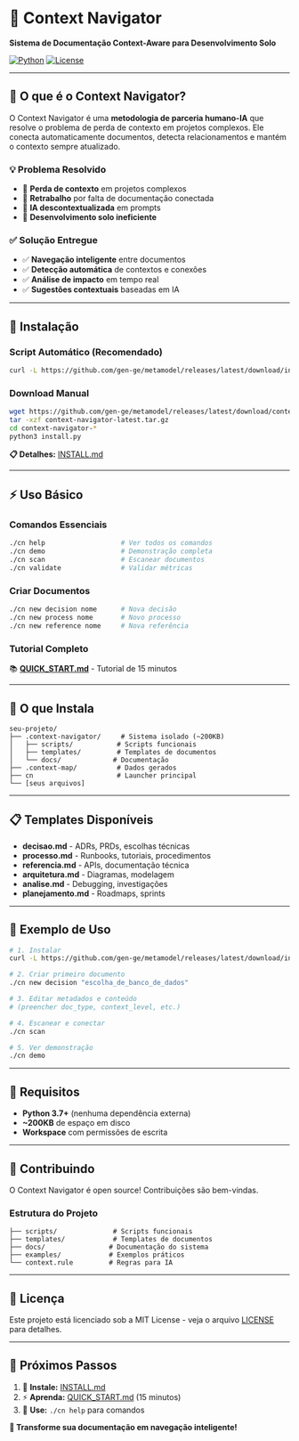 # 🧭 Context Navigator

**Sistema de Documentação Context-Aware para Desenvolvimento Solo**

[![Python](https://img.shields.io/badge/Python-3.7%2B-blue)](https://www.python.org/)
[![License](https://img.shields.io/badge/License-MIT-blue)](LICENSE)

---

## 🎯 **O que é o Context Navigator?**

O Context Navigator é uma **metodologia de parceria humano-IA** que resolve o problema de perda de contexto em projetos complexos. Ele conecta automaticamente documentos, detecta relacionamentos e mantém o contexto sempre atualizado.

### **💡 Problema Resolvido**

- 🔴 **Perda de contexto** em projetos complexos
- 🔴 **Retrabalho** por falta de documentação conectada
- 🔴 **IA descontextualizada** em prompts
- 🔴 **Desenvolvimento solo ineficiente**

### **✅ Solução Entregue**

- ✅ **Navegação inteligente** entre documentos
- ✅ **Detecção automática** de contextos e conexões
- ✅ **Análise de impacto** em tempo real
- ✅ **Sugestões contextuais** baseadas em IA

---

## 🚀 **Instalação**

### **Script Automático (Recomendado)**

```bash
curl -L https://github.com/gen-ge/metamodel/releases/latest/download/install-context-navigator-latest.sh | bash
```

### **Download Manual**

```bash
wget https://github.com/gen-ge/metamodel/releases/latest/download/context-navigator-latest.tar.gz
tar -xzf context-navigator-latest.tar.gz
cd context-navigator-*
python3 install.py
```

**📋 Detalhes:** [INSTALL.md](INSTALL.md)

---

## ⚡ **Uso Básico**

### **Comandos Essenciais**

```bash
./cn help                   # Ver todos os comandos
./cn demo                   # Demonstração completa
./cn scan                   # Escanear documentos
./cn validate               # Validar métricas
```

### **Criar Documentos**

```bash
./cn new decision nome      # Nova decisão
./cn new process nome       # Novo processo
./cn new reference nome     # Nova referência
```

### **Tutorial Completo**

📚 **[QUICK_START.md](QUICK_START.md)** - Tutorial de 15 minutos

---

## 🎯 **O que Instala**

```
seu-projeto/
├── .context-navigator/     # Sistema isolado (~200KB)
│   ├── scripts/           # Scripts funcionais
│   ├── templates/         # Templates de documentos
│   └── docs/             # Documentação
├── .context-map/          # Dados gerados
├── cn                     # Launcher principal
└── [seus arquivos]
```

---

## 📋 **Templates Disponíveis**

- **decisao.md** - ADRs, PRDs, escolhas técnicas
- **processo.md** - Runbooks, tutoriais, procedimentos
- **referencia.md** - APIs, documentação técnica
- **arquitetura.md** - Diagramas, modelagem
- **analise.md** - Debugging, investigações
- **planejamento.md** - Roadmaps, sprints

---

## 🔧 **Exemplo de Uso**

```bash
# 1. Instalar
curl -L https://github.com/gen-ge/metamodel/releases/latest/download/install-context-navigator-latest.sh | bash

# 2. Criar primeiro documento
./cn new decision "escolha_de_banco_de_dados"

# 3. Editar metadados e conteúdo
# (preencher doc_type, context_level, etc.)

# 4. Escanear e conectar
./cn scan

# 5. Ver demonstração
./cn demo
```

---

## 🎯 **Requisitos**

- **Python 3.7+** (nenhuma dependência externa)
- **~200KB** de espaço em disco
- **Workspace** com permissões de escrita

---

## 🤝 **Contribuindo**

O Context Navigator é open source! Contribuições são bem-vindas.

### **Estrutura do Projeto**

```
├── scripts/              # Scripts funcionais
├── templates/            # Templates de documentos
├── docs/                # Documentação do sistema
├── examples/            # Exemplos práticos
└── context.rule         # Regras para IA
```

---

## 📄 **Licença**

Este projeto está licenciado sob a MIT License - veja o arquivo [LICENSE](LICENSE) para detalhes.

---

## 🚀 **Próximos Passos**

1. 📖 **Instale:** [INSTALL.md](INSTALL.md)
2. ⚡ **Aprenda:** [QUICK_START.md](QUICK_START.md) (15 minutos)
3. 🎯 **Use:** `./cn help` para comandos

**🎯 Transforme sua documentação em navegação inteligente!**
